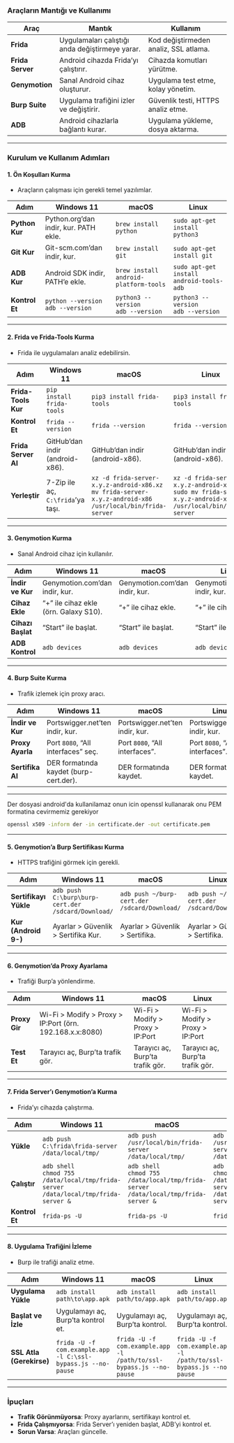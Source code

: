 ### Araçların Mantığı ve Kullanımı

| **Araç**         | **Mantık**                                      | **Kullanım**                              |
|-------------------|------------------------------------------------|-------------------------------------------|
| **Frida**        | Uygulamaları çalıştığı anda değiştirmeye yarar. | Kod değiştirmeden analiz, SSL atlama.     |
| **Frida Server** | Android cihazda Frida’yı çalıştırır.           | Cihazda komutları yürütme.                |
| **Genymotion**   | Sanal Android cihaz oluşturur.                 | Uygulama test etme, kolay yönetim.         |
| **Burp Suite**   | Uygulama trafiğini izler ve değiştirir.        | Güvenlik testi, HTTPS analiz etme.        |
| **ADB**          | Android cihazlarla bağlantı kurar.             | Uygulama yükleme, dosya aktarma.          |

---

### Kurulum ve Kullanım Adımları

#### 1. Ön Koşulları Kurma
- Araçların çalışması için gerekli temel yazılımlar.

| **Adım**         | **Windows 11**                       | **macOS**                       | **Linux**                       |
|-------------------|--------------------------------------|---------------------------------|---------------------------------|
| **Python Kur**   | Python.org’dan indir, kur. PATH ekle.| `brew install python`          | `sudo apt-get install python3` |
| **Git Kur**      | Git-scm.com’dan indir, kur.          | `brew install git`             | `sudo apt-get install git`     |
| **ADB Kur**      | Android SDK indir, PATH’e ekle.      | `brew install android-platform-tools` | `sudo apt-get install android-tools-adb` |
| **Kontrol Et**   | `python --version` <br> `adb --version` | `python3 --version` <br> `adb --version` | `python3 --version` <br> `adb --version` |

---

#### 2. Frida ve Frida-Tools Kurma
- Frida ile uygulamaları analiz edebilirsin.

| **Adım**            | **Windows 11**                       | **macOS**                       | **Linux**                       |
|----------------------|--------------------------------------|---------------------------------|---------------------------------|
| **Frida-Tools Kur** | `pip install frida-tools`           | `pip3 install frida-tools`     | `pip3 install frida-tools`     |
| **Kontrol Et**      | `frida --version`                   | `frida --version`              | `frida --version`              |
| **Frida Server Al** | GitHub’dan indir (android-x86).     | GitHub’dan indir (android-x86).| GitHub’dan indir (android-x86).|
| **Yerleştir**       | 7-Zip ile aç, `C:\frida`’ya taşı.   | `xz -d frida-server-x.y.z-android-x86.xz` <br> `mv frida-server-x.y.z-android-x86 /usr/local/bin/frida-server` | `xz -d frida-server-x.y.z-android-x86.xz` <br> `sudo mv frida-server-x.y.z-android-x86 /usr/local/bin/frida-server` |

---

#### 3. Genymotion Kurma
- Sanal Android cihaz için kullanılır.

| **Adım**            | **Windows 11**                       | **macOS**                       | **Linux**                       |
|----------------------|--------------------------------------|---------------------------------|---------------------------------|
| **İndir ve Kur**    | Genymotion.com’dan indir, kur.       | Genymotion.com’dan indir, kur. | Genymotion.com’dan indir, kur. |
| **Cihaz Ekle**      | “+” ile cihaz ekle (örn. Galaxy S10).| “+” ile cihaz ekle.            | “+” ile cihaz ekle.            |
| **Cihazı Başlat**   | “Start” ile başlat.                  | “Start” ile başlat.            | “Start” ile başlat.            |
| **ADB Kontrol**     | `adb devices`                       | `adb devices`                  | `adb devices`                  |

---

#### 4. Burp Suite Kurma
- Trafik izlemek için proxy aracı.

| **Adım**            | **Windows 11**                       | **macOS**                       | **Linux**                       |
|----------------------|--------------------------------------|---------------------------------|---------------------------------|
| **İndir ve Kur**    | Portswigger.net’ten indir, kur.     | Portswigger.net’ten indir, kur.| Portswigger.net’ten indir, kur.|
| **Proxy Ayarla**    | Port `8080`, “All interfaces” seç.   | Port `8080`, “All interfaces”. | Port `8080`, “All interfaces”. |
| **Sertifika Al**    | DER formatında kaydet (burp-cert.der). | DER formatında kaydet.       | DER formatında kaydet.         |


---
Der dosyasi android'da kullanilamaz onun icin openssl kullanarak onu PEM formatina cevirmemiz gerekiyor

```bash
openssl x509 -inform der -in certificate.der -out certificate.pem
```
---

#### 5. Genymotion’a Burp Sertifikası Kurma
- HTTPS trafiğini görmek için gerekli.

| **Adım**            | **Windows 11**                       | **macOS**                       | **Linux**                       |
|----------------------|--------------------------------------|---------------------------------|---------------------------------|
| **Sertifikayı Yükle**| `adb push C:\burp\burp-cert.der /sdcard/Download/` | `adb push ~/burp-cert.der /sdcard/Download/` | `adb push ~/burp-cert.der /sdcard/Download/` |
| **Kur (Android 9-)**| Ayarlar > Güvenlik > Sertifika Kur. | Ayarlar > Güvenlik > Sertifika.| Ayarlar > Güvenlik > Sertifika.|

---

#### 6. Genymotion’da Proxy Ayarlama
- Trafiği Burp’a yönlendirme.

| **Adım**            | **Windows 11**                       | **macOS**                       | **Linux**                       |
|----------------------|--------------------------------------|---------------------------------|---------------------------------|
| **Proxy Gir**       | Wi-Fi > Modify > Proxy > IP:Port (örn. 192.168.x.x:8080) | Wi-Fi > Modify > Proxy > IP:Port | Wi-Fi > Modify > Proxy > IP:Port |
| **Test Et**         | Tarayıcı aç, Burp’ta trafik gör.     | Tarayıcı aç, Burp’ta trafik gör.| Tarayıcı aç, Burp’ta trafik gör.|

---

#### 7. Frida Server’ı Genymotion’a Kurma
- Frida’yı cihazda çalıştırma.

| **Adım**            | **Windows 11**                       | **macOS**                       | **Linux**                       |
|----------------------|--------------------------------------|---------------------------------|---------------------------------|
| **Yükle**           | `adb push C:\frida\frida-server /data/local/tmp/` | `adb push /usr/local/bin/frida-server /data/local/tmp/` | `adb push /usr/local/bin/frida-server /data/local/tmp/` |
| **Çalıştır**        | `adb shell` <br> `chmod 755 /data/local/tmp/frida-server` <br> `/data/local/tmp/frida-server &` | `adb shell` <br> `chmod 755 /data/local/tmp/frida-server` <br> `/data/local/tmp/frida-server &` | `adb shell` <br> `chmod 755 /data/local/tmp/frida-server` <br> `/data/local/tmp/frida-server &` |
| **Kontrol Et**      | `frida-ps -U`                       | `frida-ps -U`                  | `frida-ps -U`                  |

---

#### 8. Uygulama Trafiğini İzleme
- Burp ile trafiği analiz etme.

| **Adım**            | **Windows 11**                       | **macOS**                       | **Linux**                       |
|----------------------|--------------------------------------|---------------------------------|---------------------------------|
| **Uygulama Yükle**  | `adb install path\to\app.apk`       | `adb install path/to/app.apk`  | `adb install path/to/app.apk`  |
| **Başlat ve İzle**  | Uygulamayı aç, Burp’ta kontrol et.  | Uygulamayı aç, Burp’ta kontrol.| Uygulamayı aç, Burp’ta kontrol.|
| **SSL Atla (Gerekirse)** | `frida -U -f com.example.app -l C:\ssl-bypass.js --no-pause` | `frida -U -f com.example.app -l /path/to/ssl-bypass.js --no-pause` | `frida -U -f com.example.app -l /path/to/ssl-bypass.js --no-pause` |

---

### İpuçları
- **Trafik Görünmüyorsa**: Proxy ayarlarını, sertifikayı kontrol et.
- **Frida Çalışmıyorsa**: Frida Server’ı yeniden başlat, ADB’yi kontrol et.
- **Sorun Varsa**: Araçları güncelle.
